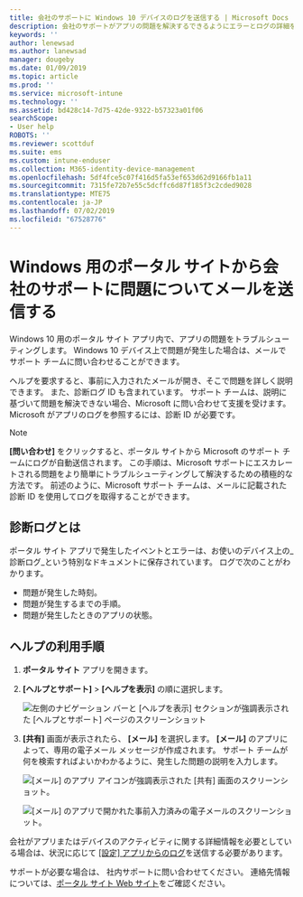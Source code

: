 ```yaml
---
title: 会社のサポートに Windows 10 デバイスのログを送信する | Microsoft Docs
description: 会社のサポートがアプリの問題を解決するできるようにエラーとログの詳細をメールで送信する
keywords: ''
author: lenewsad
ms.author: lanewsad
manager: dougeby
ms.date: 01/09/2019
ms.topic: article
ms.prod: ''
ms.service: microsoft-intune
ms.technology: ''
ms.assetid: bd428c14-7d75-42de-9322-b57323a01f06
searchScope:
- User help
ROBOTS: ''
ms.reviewer: scottduf
ms.suite: ems
ms.custom: intune-enduser
ms.collection: M365-identity-device-management
ms.openlocfilehash: 5df4fce5c07f416d5fa53ef653d62d9166fb1a11
ms.sourcegitcommit: 7315fe72b7e55c5dcffc6d87f185f3c2cded9028
ms.translationtype: MTE75
ms.contentlocale: ja-JP
ms.lasthandoff: 07/02/2019
ms.locfileid: "67528776"
---
```

# <a name="email-your-company-support-about-problem-from-company-portal-for-windows"></a>Windows 用のポータル サイトから会社のサポートに問題についてメールを送信する

Windows 10 用のポータル サイト アプリ内で、アプリの問題をトラブルシューティングします。 Windows 10 デバイス上で問題が発生した場合は、メールでサポート チームに問い合わせることができます。 

ヘルプを要求すると、事前に入力されたメールが開き、そこで問題を詳しく説明できます。 また、診断ログ ID も含まれています。 サポート チームは、説明に基づいて問題を解決できない場合、Microsoft に問い合わせて支援を受けます。 Microsoft がアプリのログを参照するには、診断 ID が必要です。   


> [!Note]
> **[問い合わせ]** をクリックすると、ポータル サイトから Microsoft のサポート チームにログが自動送信されます。 この手順は、Microsoft サポートにエスカレートされる問題をより簡単にトラブルシューティングして解決するための積極的な方法です。 前述のように、Microsoft サポート チームは、メールに記載された診断 ID を使用してログを取得することができます。  

## <a name="what-is-a-diagnostic-log"></a>診断ログとは

ポータル サイト アプリで発生したイベントとエラーは、お使いのデバイス上の_診断ログ_という特別なドキュメントに保存されています。 ログで次のことがわかります。  
* 問題が発生した時刻。  
* 問題が発生するまでの手順。  
* 問題が発生したときのアプリの状態。   

## <a name="steps-to-get-help"></a>ヘルプの利用手順  

1. **ポータル サイト** アプリを開きます。
2. **[ヘルプとサポート]**  >  **[ヘルプを表示]** の順に選択します。  

   ![左側のナビゲーション バーと [ヘルプを表示] セクションが強調表示された [ヘルプとサポート] ページのスクリーンショット](./media/1812_UCP_Help_Support_Get_Help_Logs.png)    

3. **[共有]** 画面が表示されたら、 **[メール]** を選択します。 **[メール]** のアプリによって、専用の電子メール メッセージが作成されます。 サポート チームが何を検索すればよいかわかるように、発生した問題の説明を入力します。  

   ![[メール] のアプリ アイコンが強調表示された [共有] 画面のスクリーンショット。](./media/1811_Mail_Logs_Windows_CPapp.png)  


   ![[メール] のアプリで開かれた事前入力済みの電子メールのスクリーンショット。](./media/1811_Get_Help_Email_Windows_CPapp.png)  

会社がアプリまたはデバイスのアクティビティに関する詳細情報を必要としている場合は、状況に応じて [[設定] アプリからのログ](send-logs-to-your-it-admin-settings-windows.md)を送信する必要があります。  

サポートが必要な場合は、 社内サポートに問い合わせてください。 連絡先情報については、[ポータル サイト Web サイト](https://go.microsoft.com/fwlink/?linkid=2010980)をご確認ください。  
